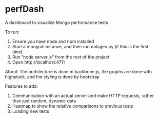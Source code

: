 perfDash
========

A dashboard to visualize Mongo performance tests

To run: 
1. Ensure you have node and npm installed 
2. Start a mongod instance, and then run datagen.py (if this is the first time)
3. Run "node server.js" from the root of the project
4. Open http://localhost:4711

About:
The architecture is done in backbone.js, the graphs are done with highstock, and the styling is done by bootstrap

Features to add:
1. Communication with an actual server and make HTTP requests, rather than just random, dynamic data
2. Heatmap to show the relative comparisons to previous tests
3. Loading new tests 
